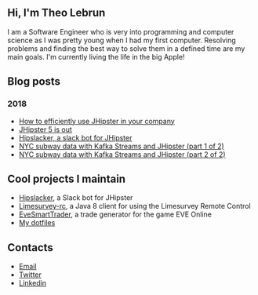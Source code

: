 ## Hi, I'm Theo Lebrun

I am a Software Engineer who is very into programming and computer science as I was pretty young when I had my first computer. Resolving problems and finding the best way to solve them in a defined time are my main goals. I'm currently living the life in the big Apple!

## Blog posts

### 2018

- [How to efficiently use JHipster in your company](https://blog.ippon.tech/how-to-efficiently-use-jhipster-in-your-company/)
- [JHipster 5 is out](https://blog.ippon.tech/jhipster-5-is-out/)
- [Hipslacker, a slack bot for JHipster](https://blog.ippon.tech/hipslacker-a-slack-bot-for-jhipster/)
- [NYC subway data with Kafka Streams and JHipster (part 1 of 2)](https://blog.ippon.tech/nyc-subway-data-with-kafka-streams-and-jhipster-part-1/)
- [NYC subway data with Kafka Streams and JHipster (part 2 of 2)](https://blog.ippon.tech/nyc-subway-data-with-kafka-streams-and-jhipster-part-2/)

## Cool projects I maintain

- [Hipslacker](https://github.com/jhipster/hipslacker), a Slack bot for JHipster
- [Limesurvey-rc](https://github.com/Falydoor/limesurvey-rc), a Java 8 client for using the Limesurvey Remote Control
- [EveSmartTrader](https://github.com/Falydoor/EveSmartTrader), a trade generator for the game EVE Online
- [My dotfiles](https://github.com/Falydoor/settings)

## Contacts

- [Email](mailto:mib.ftw@gmail.com)
- [Twitter](https://twitter.com/Falydoor)
- [Linkedin](https://www.linkedin.com/in/lebruntheo/)
